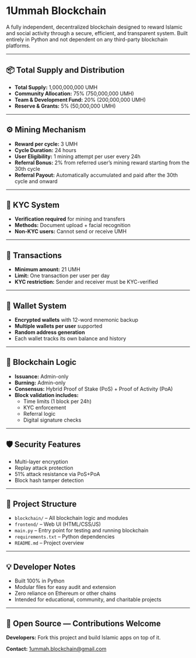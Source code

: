 # 1Ummah Blockchain

A fully independent, decentralized blockchain designed to reward Islamic and social activity through a secure, efficient, and transparent system. Built entirely in Python and not dependent on any third-party blockchain platforms.

---

## 📦 Total Supply and Distribution

- **Total Supply:** 1,000,000,000 UMH
- **Community Allocation:** 75% (750,000,000 UMH)
- **Team & Development Fund:** 20% (200,000,000 UMH)
- **Reserve & Grants:** 5% (50,000,000 UMH)

---

## ⚙️ Mining Mechanism

- **Reward per cycle:** 3 UMH
- **Cycle Duration:** 24 hours
- **User Eligibility:** 1 mining attempt per user every 24h
- **Referral Bonus:** 2% from referred user’s mining reward starting from the 30th cycle
- **Referral Payout:** Automatically accumulated and paid after the 30th cycle and onward

---

## 👤 KYC System

- **Verification required** for mining and transfers
- **Methods:** Document upload + facial recognition
- **Non-KYC users:** Cannot send or receive UMH

---

## 💸 Transactions

- **Minimum amount:** 21 UMH
- **Limit:** One transaction per user per day
- **KYC restriction:** Sender and receiver must be KYC-verified

---

## 🔏 Wallet System

- **Encrypted wallets** with 12-word mnemonic backup
- **Multiple wallets per user** supported
- **Random address generation**
- Each wallet tracks its own balance and history

---

## 🧠 Blockchain Logic

- **Issuance:** Admin-only
- **Burning:** Admin-only
- **Consensus:** Hybrid Proof of Stake (PoS) + Proof of Activity (PoA)
- **Block validation includes:**
  - Time limits (1 block per 24h)
  - KYC enforcement
  - Referral logic
  - Digital signature checks

---

## 🛡️ Security Features

- Multi-layer encryption
- Replay attack protection
- 51% attack resistance via PoS+PoA
- Block hash tamper detection

---

## 📁 Project Structure

- `blockchain/` – All blockchain logic and modules
- `frontend/` – Web UI (HTML/CSS/JS)
- `main.py` – Entry point for testing and running blockchain
- `requirements.txt` – Python dependencies
- `README.md` – Project overview

---

## 💡 Developer Notes

- Built 100% in Python
- Modular files for easy audit and extension
- Zero reliance on Ethereum or other chains
- Intended for educational, community, and charitable projects

---

## 🚀 Open Source — Contributions Welcome

**Developers:** Fork this project and build Islamic apps on top of it.

**Contact:** 1ummah.blockchain@gmail.com
